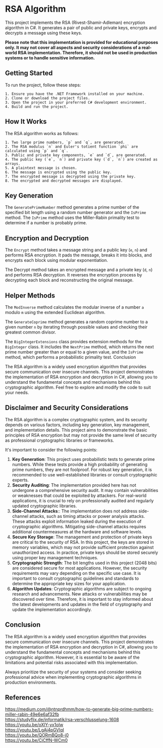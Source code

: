 # RSA Algorithm

This project implements the RSA (Rivest-Shamir-Adleman) encryption algorithm in C#. It generates a pair of public and private keys, encrypts and decrypts a message using these keys.

**Please note that this implementation is provided for educational purposes only. It may not cover all aspects and security considerations of a real-world RSA implementation. Therefore, it should not be used in production systems or to handle sensitive information.**

## Getting Started

To run the project, follow these steps:

    1. Ensure you have the .NET Framework installed on your machine.
    2. Clone or download the project files.
    3. Open the project in your preferred C# development environment.
    4. Build and run the project.

## How It Works

The RSA algorithm works as follows:

    1. Two large prime numbers, `p` and `q`, are generated.
    2. The RSA modulus `n` and Euler's totient function `phi` are calculated using `p` and `q`.
    3. Public and private key components, `e` and `d`, are generated.
    4. The public key (`e`, `n`) and private key (`d`, `n`) are created as arrays.
    5. A plaintext message is chosen.
    6. The message is encrypted using the public key.
    7. The encrypted message is decrypted using the private key.
    8. The encrypted and decrypted messages are displayed.

## Key Generation

The `GeneratePrimeNumber` method generates a prime number of the specified bit length using a random number generator and the `IsPrime` method. The `IsPrime` method uses the Miller-Rabin primality test to determine if a number is probably prime.

## Encryption and Decryption

The `Encrypt` method takes a message string and a public key (`e`, `n`) and performs RSA encryption. It pads the message, breaks it into blocks, and encrypts each block using modular exponentiation.

The Decrypt method takes an encrypted message and a private key (`d`, `n`) and performs RSA decryption. It reverses the encryption process by decrypting each block and reconstructing the original message.

## Helper Methods

The `ModInverse` method calculates the modular inverse of a number `a` modulo `m` using the extended Euclidean algorithm.

The `GenerateCoprime` method generates a random coprime number to a given number `n` by iterating through possible values and checking their greatest common divisor.

The `BigIntegerExtensions` class provides extension methods for the `BigInteger` class. It includes the `NextPrime` method, which returns the next prime number greater than or equal to a given value, and the `IsPrime` method, which performs a probabilistic primality test.
Conclusion

The RSA algorithm is a widely used encryption algorithm that provides secure communication over insecure channels. This project demonstrates the implementation of RSA encryption and decryption in C#, allowing you to understand the fundamental concepts and mechanisms behind this cryptographic algorithm. Feel free to explore and modify the code to suit your needs.

## Disclaimer and Security Considerations

The RSA algorithm is a complex cryptographic system, and its security depends on various factors, including key generation, key management, and implementation details. This project aims to demonstrate the basic principles of RSA encryption but may not provide the same level of security as professional cryptographic libraries or frameworks.

It's important to consider the following points:
1. **Key Generation**: This project uses probabilistic tests to generate prime numbers. While these tests provide a high probability of generating prime numbers, they are not foolproof. For robust key generation, it is recommended to use well-established libraries or consult cryptographic experts.
2. **Security Auditing**: The implementation provided here has not undergone a comprehensive security audit. It may contain vulnerabilities or weaknesses that could be exploited by attackers. For real-world applications, it is crucial to rely on professionally audited and regularly updated cryptographic libraries.
3. **Side-Channel Attacks**:: The implementation does not address side-channel attacks, such as timing attacks or power analysis attacks. These attacks exploit information leaked during the execution of cryptographic algorithms. Mitigating side-channel attacks requires additional countermeasures at the hardware and software levels.
4. **Secure Key Storage**: The management and protection of private keys are critical to the security of RSA. In this project, the keys are stored in memory variables, which may not provide sufficient protection against unauthorized access. In practice, private keys should be stored securely using proper key management techniques.
5. **Cryptographic Strength**: The bit lengths used in this project (2048 bits) are considered secure for most applications. However, the security requirements may vary depending on the specific use case. It is important to consult cryptographic guidelines and standards to determine the appropriate key sizes for your application.
6. **Algorithm Updates**: Cryptographic algorithms are subject to ongoing research and advancements. New attacks or vulnerabilities may be discovered over time. Therefore, it is important to stay informed about the latest developments and updates in the field of cryptography and update the implementation accordingly.

## Conclusion
The RSA algorithm is a widely used encryption algorithm that provides secure communication over insecure channels. This project demonstrates the implementation of RSA encryption and decryption in C#, allowing you to understand the fundamental concepts and mechanisms behind this cryptographic algorithm. However, it is essential to be aware of the limitations and potential risks associated with this implementation.

Always prioritize the security of your systems and consider seeking professional advice when implementing cryptographic algorithms in production environments.

## References
https://medium.com/@ntnprdhmm/how-to-generate-big-prime-numbers-miller-rabin-49e6e6af32fb
<br>
https://studyflix.de/informatik/rsa-verschlusselung-1608
<br>
https://youtu.be/oXlY-yx1oIw
<br>
https://youtu.be/LgAj4pGVIqI
<br>
https://youtu.be/QORmBQo8-j0
<br>
https://youtu.be/CiCffN-WCm0
